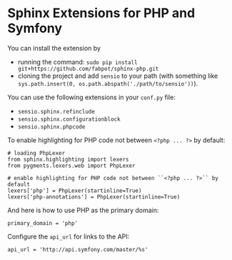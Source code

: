 Sphinx Extensions for PHP and Symfony
=====================================

You can install the extension by 
 - running the command: ``sudo pip install git+https://github.com/fabpot/sphinx-php.git`` 
 - cloning the project and add `sensio` to your path (with something like `sys.path.insert(0,
os.path.abspath('./path/to/sensio'))`).

You can use the following extensions in your `conf.py` file:

 * `sensio.sphinx.refinclude`
 * `sensio.sphinx.configurationblock`
 * `sensio.sphinx.phpcode`

To enable highlighting for PHP code not between `<?php ... ?>` by default:

    # loading PhpLexer
    from sphinx.highlighting import lexers
    from pygments.lexers.web import PhpLexer
    
    # enable highlighting for PHP code not between ``<?php ... ?>`` by default
    lexers['php'] = PhpLexer(startinline=True)
    lexers['php-annotations'] = PhpLexer(startinline=True)

And here is how to use PHP as the primary domain:

    primary_domain = 'php'

Configure the `api_url` for links to the API:

    api_url = 'http://api.symfony.com/master/%s'
